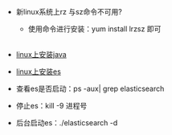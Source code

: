 * 新linux系统上rz 与sz命令不可用?
  * 使用命令进行安装：yum install lrzsz  即可<br><br>
  
* [linux上安装java](http://www.cnblogs.com/xuliangxing/p/7066913.html)
* [linux上安装es](https://www.jianshu.com/p/975326e65f65)
 * 查看es是否启动：ps -aux| grep elasticsearch
 * 停止es：kill -9 进程号
 * 后台启动es：./elasticsearch -d
